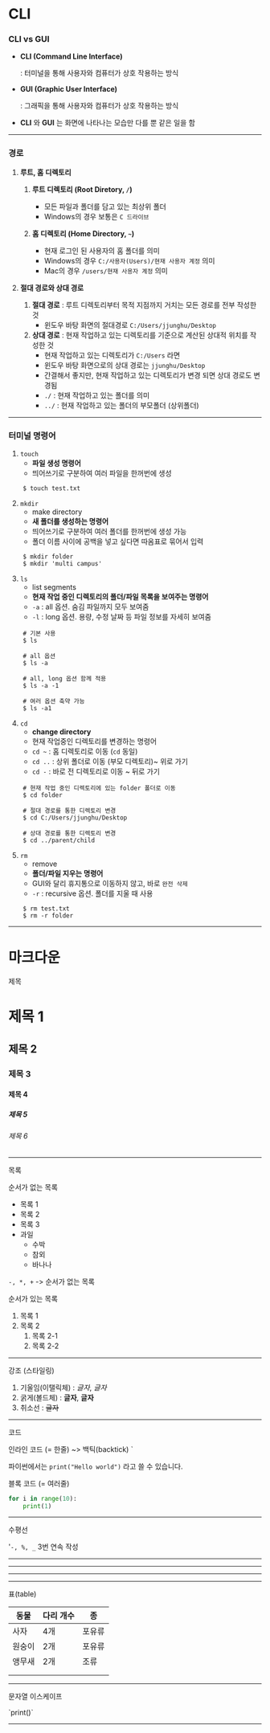 # CLI

### CLI vs GUI

- **CLI (Command Line Interface)**

  : 터미널을 통해 사용자와 컴퓨터가 상호 작용하는 방식

- **GUI (Graphic User Interface)**

  : 그래픽을 통해 사용자와 컴퓨터가 상호 작용하는 방식

- **CLI** 와 **GUI** 는 화면에 나타나는 모습만 다를 뿐 같은 일을 함

---

### 경로

1. **루트, 홈 디렉토리**

   1. **루트 디렉토리 (Root Diretory, `/`)**

      - 모든 파일과 폴더를 담고 있는 최상위 폴더
      - Windows의 경우 보통은 `C 드라이브`

   2. **홈 디렉토리 (Home Directory, `~`)**

      - 현재 로그인 된 사용자의 홈 폴더를 의미
      - Windows의 경우 `C:/사용자(Users)/현재 사용자 계정` 의미
      - Mac의 경우 `/users/현재 사용자 계정` 의미

      

2. **절대 경로와 상대 경로**

   1. **절대 경로** : 루트 디렉토리부터 목적 지점까지 거치는 모든 경로를 전부 작성한 것
      - 윈도우 바탕 화면의 절대경로 `C:/Users/jjunghu/Desktop`
   2. **상대 경로** : 현재 작업하고 있는 디렉토리를 기준으로 계산된 상대적 위치를 작성한 것
      - 현재 작업하고 있는 디렉토리가 `C:/Users` 라면
      - 윈도우 바탕 화면으로의 상대 경로는 `jjunghu/Desktop`
      - 간결해서 좋지만, 현재 작업하고 있는 디렉토리가 변경 되면 상대 경로도 변경됨
      - `./` : 현재 작업하고 있는 폴더를 의미
      - `../` : 현재 작업하고 있는 폴더의 부모폴더 (상위폴더)

---

### 터미널 명령어

1. `touch`
   - **파일 생성 명령어**
   - 띄어쓰기로 구분하여 여러 파일을 한꺼번에 생성

```
	$ touch test.txt	
```



2. `mkdir`
   - make directory
   - **새 폴더를 생성하는 명령어**
   - 띄어쓰기로 구분하여 여러 폴더를 한꺼번에 생성 가능
   - 폴더 이름 사이에 공백을 넣고 싶다면 따옴표로 묶어서 입력

```
	$ mkdir folder
	$ mkdir 'multi campus'
```



3. `ls`
   - list segments
   - **현재 작업 중인 디렉토리의 폴더/파일 목록을 보여주는 명령어**
   - `-a` : all 옵션. 숨김 파일까지 모두 보여줌
   - `-l` : long 옵션. 용량, 수정 날짜 등 파일 정보를 자세히 보여줌

```
	# 기본 사용
	$ ls
	
	# all 옵션
	$ ls -a
	
	# all, long 옵션 함께 적용
	$ ls -a -1
	
	# 여러 옵션 축약 가능
	$ ls -a1
```



4. `cd`
   - **change directory**
   - 현재 작업중인 디렉토리를 변경하는 명령어
   - `cd ~` : 홈 디렉토리로 이동 (`cd` 동일)
   - `cd ..` : 상위 폴더로 이동 (부모 디렉토리)~ 위로 가기
   - `cd -` : 바로 전 디렉토리로 이동 ~ 뒤로 가기

```
	# 현재 작업 중인 디렉토리에 있는 folder 폴더로 이동
	$ cd folder
	
	# 절대 경로를 통한 디렉토리 변경
	$ cd C:/Users/jjunghu/Desktop
	
	# 상대 경로를 통한 디렉토리 변경
	$ cd ../parent/child
```



5. `rm`
   - remove
   - **폴더/파일 지우는 명령어**
   - GUI와 달리 휴지통으로 이동하지 않고, 바로 `완전 삭제`
   - `-r` : recursive 옵션. 폴더를 지울 때 사용

```
	$ rm test.txt
	$ rm -r folder
```

---



# 마크다운

제목

# 제목 1

## 제목 2

### 제목 3

#### 제목 4

##### 제목 5

###### 제목 6

----



목록

순서가 없는 목록

- 목록 1
- 목록 2
- 목록 3
- 과일
  - 수박
  - 참외
  - 바나나

`-, *, +` -> 순서가 없는 목록



순서가 있는 목록

1. 목록 1 
2. 목록 2
   1. 목록 2-1
   2. 목록 2-2

----

강조 (스타일링)

1. 기울임(이탤릭체) : *글자*, _글자_
2. 굵게(볼드체) : **글자**, __글자__
3. 취소선 : ~~글자~~

----

코드

인라인 코드 (= 한줄) ~> 백틱(backtick) `

파이썬에서는 `print("Hello world")` 라고 쓸 수 있습니다.



블록 코드 (= 여러줄)

```python
for i in range(10):
	print(1)
```

---

수평선

'`-, %, _` 3번 연속 작성

---

***

___



---

표(table)

| 동물   | 다리 개수 | 종     |
| ------ | --------- | ------ |
| 사자   | 4개       | 포유류 |
| 원숭이 | 2개       | 포유류 |
| 앵무새 | 2개       | 조류   |
|        |           |        |
|        |           |        |

---

문자열 이스케이프

\`print()`

---





